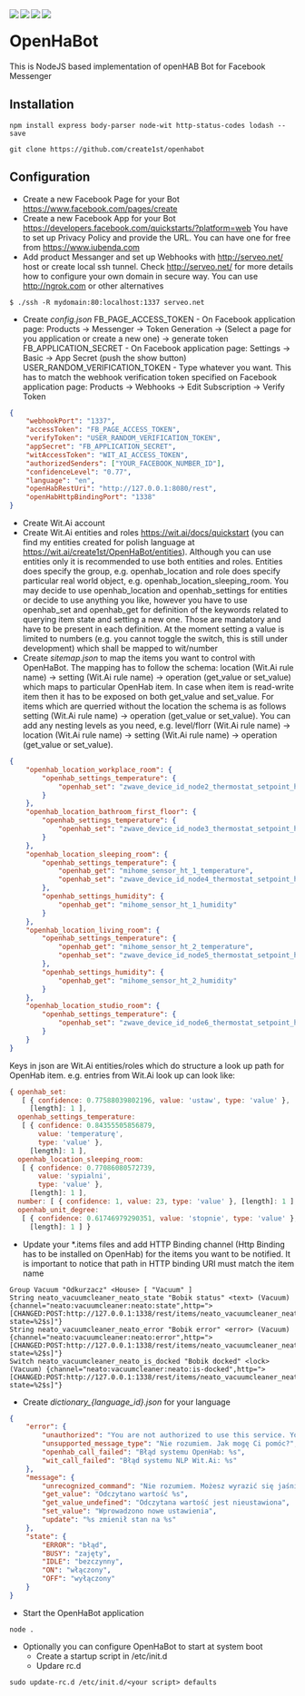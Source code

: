 <div align="center">    
 <img src="https://img.shields.io/github/license/create1st/openhabot.svg" align=left />
 <img src="https://img.shields.io/badge/openHAB-2.4.0-green.svg" align=left />
 <img src="https://img.shields.io/badge/node-%3E%3D%206.0.0-green.svg" align=left />
 <img src="https://img.shields.io/badge/PRs-welcome-green.svg" align=left />
</div>

# OpenHaBot
This is NodeJS based implementation of openHAB Bot for Facebook Messenger

## Installation
```
npm install express body-parser node-wit http-status-codes lodash --save

git clone https://github.com/create1st/openhabot
```

## Configuration

* Create a new Facebook Page for your Bot https://www.facebook.com/pages/create
* Create a new Facebook App for your Bot https://developers.facebook.com/quickstarts/?platform=web You have to set up Privacy Policy and provide the URL. You can have one for free from https://www.iubenda.com
* Add product Messanger and set up Webhooks with http://serveo.net/ host or create local ssh tunnel. Check http://serveo.net/ for more details how to configure your own domain in secure way. You can use http://ngrok.com or other alternatives

```
$ ./ssh -R mydomain:80:localhost:1337 serveo.net
```

* Create *config.json*
FB_PAGE_ACCESS_TOKEN - On Facebook application page: Products -> Messenger -> Token Generation -> (Select a page for you application or create a new one) -> generate token
FB_APPLICATION_SECRET - On Facebook application page: Settings -> Basic -> App Secret (push the show button)
USER_RANDOM_VERIFICATION_TOKEN - Type whatever you want. This has to match the webhook verification token specified on Facebook application page: Products -> Webhooks -> Edit Subscription -> Verify Token
```json
{
	"webhookPort": "1337",
	"accessToken": "FB_PAGE_ACCESS_TOKEN",
	"verifyToken": "USER_RANDOM_VERIFICATION_TOKEN",
	"appSecret": "FB_APPLICATION_SECRET",
	"witAccessToken": "WIT_AI_ACCESS_TOKEN",
	"authorizedSenders": ["YOUR_FACEBOOK_NUMBER_ID"],
	"confidenceLevel": "0.77",
	"language": "en",
	"openHabRestUri": "http://127.0.0.1:8080/rest",
	"openHabHttpBindingPort": "1338"
}
```
* Create Wit.Ai account
* Create Wit.Ai entities and roles https://wit.ai/docs/quickstart (you can find my entities created for polish language at https://wit.ai/create1st/OpenHaBot/entities). Although you can use entities only it is recommended to use both entities and roles. Entities does specify the group, e.g. openhab_location and role does specify particular real world object, e.g. openhab_location_sleeping_room. You may decide to use openhab_location and openhab_settings for entities or decide to use anything you like, however you have to use openhab_set and openhab_get for definition of the keywords related to querying item state and setting a new one. Those are mandatory and have to be present in each definition. At the moment setting a value is limited to numbers (e.g. you cannot toggle the switch, this is still under development) which shall be mapped to wit/number
* Create *sitemap.json* to map the items you want to control with OpenHaBot. The mapping has to follow the schema: location (Wit.Ai rule name) -> setting (Wit.Ai rule name) -> operation (get_value or set_value) which maps to particular OpenHab item. In case when item is read-write item then it has to be exposed on both get_value and set_value. For items which are querried without the location the schema is as follows setting (Wit.Ai rule name) -> operation (get_value or set_value). You can add any nesting levels as you need, e.g. level/florr (Wit.Ai rule name) -> location (Wit.Ai rule name) -> setting (Wit.Ai rule name) -> operation (get_value or set_value).
```json
{
	"openhab_location_workplace_room": {
		"openhab_settings_temperature": {
			"openhab_set": "zwave_device_id_node2_thermostat_setpoint_heating"
		}
	},
	"openhab_location_bathroom_first_floor": {
		"openhab_settings_temperature": {
			"openhab_set": "zwave_device_id_node3_thermostat_setpoint_heating"
		}
	},
	"openhab_location_sleeping_room": {
		"openhab_settings_temperature": {
			"openhab_get": "mihome_sensor_ht_1_temperature",
			"openhab_set": "zwave_device_id_node4_thermostat_setpoint_heating"
		},
		"openhab_settings_humidity": {
			"openhab_get": "mihome_sensor_ht_1_humidity"
		}
	},
	"openhab_location_living_room": {
		"openhab_settings_temperature": {
			"openhab_get": "mihome_sensor_ht_2_temperature",
			"openhab_set": "zwave_device_id_node5_thermostat_setpoint_heating"
		},
		"openhab_settings_humidity": {
			"openhab_get": "mihome_sensor_ht_2_humidity"
		}	
	},
	"openhab_location_studio_room": {
		"openhab_settings_temperature": {
			"openhab_set": "zwave_device_id_node6_thermostat_setpoint_heating"
		}
	}
}
```
Keys in json are Wit.Ai entities/roles which do structure a look up path for OpenHab item. e.g. entries from Wit.Ai look up can look like:

```javascript
{ openhab_set:
   [ { confidence: 0.77588039802196, value: 'ustaw', type: 'value' },
     [length]: 1 ],
  openhab_settings_temperature:
   [ { confidence: 0.84355505856879,
       value: 'temperaturę',
       type: 'value' },
     [length]: 1 ],
  openhab_location_sleeping_room:
   [ { confidence: 0.77086080572739,
       value: 'sypialni',
       type: 'value' },
     [length]: 1 ],
  number: [ { confidence: 1, value: 23, type: 'value' }, [length]: 1 ],
  openhab_unit_degree:
   [ { confidence: 0.61746979290351, value: 'stopnie', type: 'value' },
     [length]: 1 ] }
```

* Update your \*.items files and add HTTP Binding channel (Http Binding has to be installed on OpenHab) for the items you want to be notified. It is important to notice that path in HTTP binding URI must match the item name
```
Group Vacuum "Odkurzacz" <House> [ "Vacuum" ]
String neato_vacuumcleaner_neato_state "Bobik status" <text> (Vacuum) {channel="neato:vacuumcleaner:neato:state",http=">[CHANGED:POST:http://127.0.0.1:1338/rest/items/neato_vacuumcleaner_neato_state/state/?state=%2$s]"}
String neato_vacuumcleaner_neato_error "Bobik error" <error> (Vacuum) {channel="neato:vacuumcleaner:neato:error",http=">[CHANGED:POST:http://127.0.0.1:1338/rest/items/neato_vacuumcleaner_neato_error/state/?state=%2$s]"}
Switch neato_vacuumcleaner_neato_is_docked "Bobik docked" <lock> (Vacuum) {channel="neato:vacuumcleaner:neato:is-docked",http=">[CHANGED:POST:http://127.0.0.1:1338/rest/items/neato_vacuumcleaner_neato_is_docked/state/?state=%2$s]"}

```

* Create *dictionary_{language_id}.json* for your language
```json
{
	"error": {
		"unauthorized": "You are not authorized to use this service. Your id has been recorded.",
		"unsupported_message_type": "Nie rozumiem. Jak mogę Ci pomóc?",		
		"openhab_call_failed": "Błąd systemu OpenHab: %s",
		"wit_call_failed": "Błąd systemu NLP Wit.Ai: %s"
	},
	"message": {
		"unrecognized_command": "Nie rozumiem. Możesz wyrazić się jaśniej?",
		"get_value": "Odczytano wartość %s",
		"get_value_undefined": "Odczytana wartość jest nieustawiona",
		"set_value": "Wprowadzono nowe ustawienia",
		"update": "%s zmienił stan na %s"		
	},
	"state": {
		"ERROR": "błąd",
		"BUSY": "zajęty",
		"IDLE": "bezczynny",
		"ON": "włączony",
		"OFF": "wyłączony"
	}
}
```

* Start the OpenHaBot application
```
node .
```

* Optionally you can configure OpenHaBot to start at system boot
  * Create a startup script in /etc/init.d
  * Updare rc.d
```
sudo update-rc.d /etc/init.d/<your script> defaults
```
